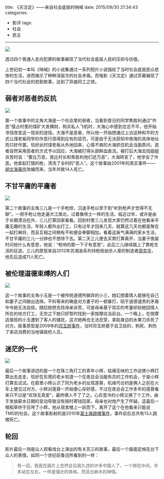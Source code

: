 title: 《天注定》——来自社会底层的呐喊
date: 2015/09/30 21:34:43
categories:
- 影评
tags:
- 社会
- 民主

---
![](https://image.covertness.me/tianzhuding_eGlvbmdoYW5saW4xMzk0NDMxMTk3_1.jpg)

透过四个普通人走向犯罪的故事展现了当代社会底层人民的压抑与彷徨。
<!-- more -->

上世纪初一本叫《呐喊》的小说集通过一系列短片小说描绘了当时社会底层民众悲惨的生活，进而揭示了种种深层次的社会矛盾。而电影《天注定》通过荧幕展现了四个当代社会的悲剧故事，达到了异曲同工之效。

## 弱者对恶者的反抗

![](https://image.covertness.me/tianzhuding_8UU4VCPM00B50003.jpg)

第一个故事中的主角大海是一个社会里的弱者，当看到昔日的同学焦胜利通过“作恶”侵占村里的煤矿大发横财，购买私人飞机时，大海心中感到忿忿不平，他开始寻找改变这一现状的途径。大海不是恶者，所以他一开始想通过上访这种和平的方式让煤老板同学的作恶行径得到应有的惩罚，可是由于无法获知中南海的具体地址而只好作罢。恰好此时煤老板从外地回来，心情不爽的大海抓住机会当面质问，恶者自然采用恶者的方式予以回应，大海被打得头部鲜血直流。被打后大海去找姐姐诉苦时说：“要比万恶，我比村长和焦胜利他们还万恶”，大海转变了，他学会了作恶。他拿起打猎的枪，清洗了全村的“恶人”。这个故事由2001年的真实事件——[胡文海事件](http://baike.baidu.com/subview/893763/10891065.htm)改编而来，当年共致14人死亡。

## 不甘平庸的平庸者

![](https://image.covertness.me/tianzhuding_aTSin018.jpg)

第二个故事的主角三儿是一个手枪控，沉迷手枪以至于到“听到枪声才觉得不无聊”。一把手枪让他走遍大江南北，过着像侠士一样的生活。临近过年，或许是由于长期漂泊在外，三儿打算回家看看。回到村里三儿发现大家仍然过着在他看来平庸无趣的生活，年轻人都外出打工，只有过年才回来几天，就算这几天也都是聚在一起打麻将，而且互相之间稍有不和便会拳脚相加。看着这戾气满满的家乡生活，不甘平庸的三儿一分钟也不想待下去。第二天三儿便去买票打算离开，当妻子挽留时问他什么有意思，他说：“枪响的那一下子有意思”。此后三儿继续踏上了靠枪生活的征途。三儿的原型来自2012年苏湘渝系列持枪抢劫杀人案的制造者[周克华](http://baike.baidu.com/view/3198975.htm)，他先后造成11人死亡。

## 被伦理道德束缚的人们

![](https://image.covertness.me/tianzhuding_20151001_011418.718.jpg)

这一个故事的主角小玉是一个被传统道德所摒弃的小三，她幻想着情人能够在自己和妻子之间做出选择。不料等来的确是对方妻子的一顿暴打，陷于道德谴责的矛盾中令她无法自拔。随后她想去找母亲诉苦，可是母亲基于现实的考量却劝她回情人所在的地方打工，无奈之下她只好暂时找到一家按摩店当前台。一个晚上，在按摩店值班的小玉遭到了客人的骚扰，这次她再也无法忍受，拿起身边的水果刀杀死了对方。故事原型是2009年的[邓玉娇事件](http://baike.baidu.com/view/2443586.htm)，当时邓玉娇基于自卫目的，刺死、刺伤了来店消费的当地镇政府人员。

## 迷茫的一代

![](https://image.covertness.me/tianzhuding_20130514034843562.jpg)

最后一个故事讲述的是一个在珠三角打工的青年小辉，枯燥无味的工作迫使小辉打算出去走走，恰好在东莞的老乡知道一个在夜总会当服务员的工作机会，于是小辉打算去试试。在那里小辉认识了同为老乡的女孩莲蓉，机缘巧合的是俩人之前在火车上便见过对方，小辉对莲蓉一开始便心存好感，不过在夜总会工作多年的莲蓉看来只不过是“欢场无真爱”，最终俩人不了了之。心灰意冷的小辉又换了个工作，由于发放薪水日期的变动导致没有按时寄钱回家，母亲也对他产生了怀疑。这最后一根稻草终于压垮了小辉，他从宿舍楼上一跃而下，离开了这个在他看来只能说TMD的社会。这个故事影射的是2010年[富士康跳楼事件](http://baike.baidu.com/view/3624334.htm)，事件前后总共有13人跳楼死亡。

## 轮回
影片最后一场是众人观看戏台上演出的有关苏三的故事，最后一个画面定格在台下众人的表情，如同一个世纪前鲁迅所看到的一样：
> 有一回，我竟在画片上忽然会见我久违的许多中国人了，一个绑在中间，许多站在左右，一样是强壮的体格，而显出麻木的神情。
